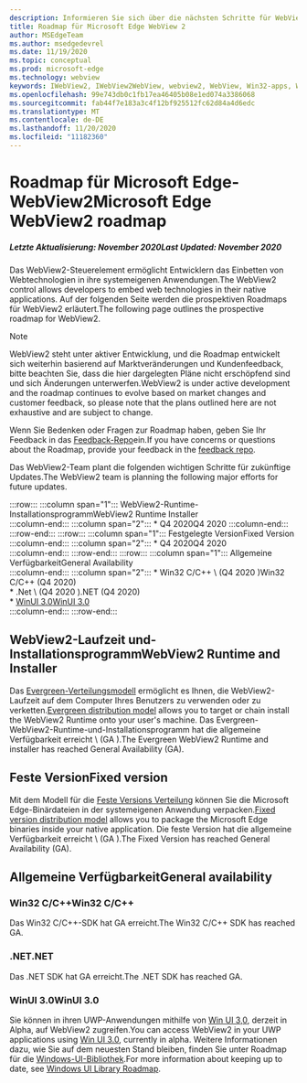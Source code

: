 ```yaml
---
description: Informieren Sie sich über die nächsten Schritte für WebView2
title: Roadmap für Microsoft Edge WebView 2
author: MSEdgeTeam
ms.author: msedgedevrel
ms.date: 11/19/2020
ms.topic: conceptual
ms.prod: microsoft-edge
ms.technology: webview
keywords: IWebView2, IWebView2WebView, webview2, WebView, Win32-apps, Win32, Edge, ICoreWebView2, ICoreWebView2Host, Browser-Steuerelement, Edge-HTML
ms.openlocfilehash: 99e743db0c1fb17ea46405b08e1ed074a3386068
ms.sourcegitcommit: fab44f7e183a3c4f12bf925512fc62d84a4d6edc
ms.translationtype: MT
ms.contentlocale: de-DE
ms.lasthandoff: 11/20/2020
ms.locfileid: "11182360"
---
```

# <span data-ttu-id="e46e5-104">Roadmap für Microsoft Edge-WebView2</span><span class="sxs-lookup"><span data-stu-id="e46e5-104">Microsoft Edge WebView2 roadmap</span></span>  

##### <span data-ttu-id="e46e5-105">Letzte Aktualisierung: November 2020</span><span class="sxs-lookup"><span data-stu-id="e46e5-105">Last Updated: November 2020</span></span>  

<span data-ttu-id="e46e5-106">Das WebView2-Steuerelement ermöglicht Entwicklern das Einbetten von Webtechnologien in ihre systemeigenen Anwendungen.</span><span class="sxs-lookup"><span data-stu-id="e46e5-106">The WebView2 control allows developers to embed web technologies in their native applications.</span></span>  <span data-ttu-id="e46e5-107">Auf der folgenden Seite werden die prospektiven Roadmaps für WebView2 erläutert.</span><span class="sxs-lookup"><span data-stu-id="e46e5-107">The following page outlines the prospective roadmap for WebView2.</span></span>  

> [!NOTE]
> <span data-ttu-id="e46e5-108">WebView2 steht unter aktiver Entwicklung, und die Roadmap entwickelt sich weiterhin basierend auf Marktveränderungen und Kundenfeedback, bitte beachten Sie, dass die hier dargelegten Pläne nicht erschöpfend sind und sich Änderungen unterwerfen.</span><span class="sxs-lookup"><span data-stu-id="e46e5-108">WebView2 is under active development and the roadmap continues to evolve based on market changes and customer feedback, so please note that the plans outlined here are not exhaustive and are subject to change.</span></span>  

<span data-ttu-id="e46e5-109">Wenn Sie Bedenken oder Fragen zur Roadmap haben, geben Sie Ihr Feedback in das [Feedback-Repo][GithubMicrosoftedgeWebviewfeedbackMain]ein.</span><span class="sxs-lookup"><span data-stu-id="e46e5-109">If you have concerns or questions about the Roadmap, provide your feedback in the [feedback repo][GithubMicrosoftedgeWebviewfeedbackMain].</span></span>  

<span data-ttu-id="e46e5-110">Das WebView2-Team plant die folgenden wichtigen Schritte für zukünftige Updates.</span><span class="sxs-lookup"><span data-stu-id="e46e5-110">The WebView2 team is planning the following major efforts for future updates.</span></span>  

:::row:::
   :::column span="1":::
      <span data-ttu-id="e46e5-111">WebView2-Runtime-Installationsprogramm</span><span class="sxs-lookup"><span data-stu-id="e46e5-111">WebView2 Runtime Installer</span></span>  
   :::column-end:::
   :::column span="2":::
      *   <span data-ttu-id="e46e5-112">Q4 2020</span><span class="sxs-lookup"><span data-stu-id="e46e5-112">Q4 2020</span></span>
   :::column-end:::
:::row-end:::
:::row:::
   :::column span="1":::
      <span data-ttu-id="e46e5-113">Festgelegte Version</span><span class="sxs-lookup"><span data-stu-id="e46e5-113">Fixed Version</span></span>  
   :::column-end:::
   :::column span="2":::
      *   <span data-ttu-id="e46e5-114">Q4 2020</span><span class="sxs-lookup"><span data-stu-id="e46e5-114">Q4 2020</span></span>  
   :::column-end:::
:::row-end:::
:::row:::
   :::column span="1":::
      <span data-ttu-id="e46e5-115">Allgemeine Verfügbarkeit</span><span class="sxs-lookup"><span data-stu-id="e46e5-115">General Availability</span></span>  
   :::column-end:::
   :::column span="2":::
      *   <span data-ttu-id="e46e5-116">Win32 C/C++ \ (Q4 2020 \)</span><span class="sxs-lookup"><span data-stu-id="e46e5-116">Win32 C/C++ \(Q4 2020\)</span></span>  
      *   <span data-ttu-id="e46e5-117">.Net \ (Q4 2020 \)</span><span class="sxs-lookup"><span data-stu-id="e46e5-117">.NET \(Q4 2020\)</span></span>  
      *   [<span data-ttu-id="e46e5-118">WinUI 3.0</span><span class="sxs-lookup"><span data-stu-id="e46e5-118">WinUI 3.0</span></span>][GithubMicrosoftUiXamlRoadmap]  
   :::column-end:::
:::row-end:::  

## <span data-ttu-id="e46e5-119">WebView2-Laufzeit und-Installationsprogramm</span><span class="sxs-lookup"><span data-stu-id="e46e5-119">WebView2 Runtime and Installer</span></span>  

<span data-ttu-id="e46e5-120">Das [Evergreen-Verteilungsmodell][ConceptDistributionEvergreenModel] ermöglicht es Ihnen, die WebView2-Laufzeit auf dem Computer Ihres Benutzers zu verwenden oder zu verketten.</span><span class="sxs-lookup"><span data-stu-id="e46e5-120">[Evergreen distribution model][ConceptDistributionEvergreenModel] allows you to target or chain install the WebView2 Runtime onto your user's machine.</span></span>  <span data-ttu-id="e46e5-121">Das Evergreen-WebView2-Runtime-und-Installationsprogramm hat die allgemeine Verfügbarkeit erreicht \ (GA \).</span><span class="sxs-lookup"><span data-stu-id="e46e5-121">The Evergreen WebView2 Runtime and installer has reached General Availability \(GA\).</span></span>  

## <span data-ttu-id="e46e5-122">Feste Version</span><span class="sxs-lookup"><span data-stu-id="e46e5-122">Fixed version</span></span>  

<span data-ttu-id="e46e5-123">Mit dem Modell für die [Feste Versions Verteilung][ConceptsDistributionFixedVersionModel] können Sie die Microsoft Edge-Binärdateien in der systemeigenen Anwendung verpacken.</span><span class="sxs-lookup"><span data-stu-id="e46e5-123">[Fixed version distribution model][ConceptsDistributionFixedVersionModel] allows you to package the Microsoft Edge binaries inside your native application.</span></span>  <span data-ttu-id="e46e5-124">Die feste Version hat die allgemeine Verfügbarkeit erreicht \ (GA \).</span><span class="sxs-lookup"><span data-stu-id="e46e5-124">The Fixed Version has reached General Availability \(GA\).</span></span>  

## <span data-ttu-id="e46e5-125">Allgemeine Verfügbarkeit</span><span class="sxs-lookup"><span data-stu-id="e46e5-125">General availability</span></span>  

### <span data-ttu-id="e46e5-126">Win32 C/C++</span><span class="sxs-lookup"><span data-stu-id="e46e5-126">Win32 C/C++</span></span>  

<span data-ttu-id="e46e5-127">Das Win32 C/C++-SDK hat GA erreicht.</span><span class="sxs-lookup"><span data-stu-id="e46e5-127">The Win32 C/C++ SDK has reached GA.</span></span>  

### <span data-ttu-id="e46e5-128">.NET</span><span class="sxs-lookup"><span data-stu-id="e46e5-128">.NET</span></span>  

<span data-ttu-id="e46e5-129">Das .NET SDK hat GA erreicht.</span><span class="sxs-lookup"><span data-stu-id="e46e5-129">The .NET SDK has reached GA.</span></span> 

### <span data-ttu-id="e46e5-130">WinUI 3.0</span><span class="sxs-lookup"><span data-stu-id="e46e5-130">WinUI 3.0</span></span>  

<span data-ttu-id="e46e5-131">Sie können in ihren UWP-Anwendungen mithilfe von [Win UI 3,0][UwpToolkitsWinui3Index], derzeit in Alpha, auf WebView2 zugreifen.</span><span class="sxs-lookup"><span data-stu-id="e46e5-131">You can access WebView2 in your UWP applications using [Win UI 3.0][UwpToolkitsWinui3Index], currently in alpha.</span></span>  <span data-ttu-id="e46e5-132">Weitere Informationen dazu, wie Sie auf dem neuesten Stand bleiben, finden Sie unter Roadmap für die [Windows-UI-Bibliothek][GithubMicrosoftUiXamlRoadmap].</span><span class="sxs-lookup"><span data-stu-id="e46e5-132">For more information about keeping up to date, see [Windows UI Library Roadmap][GithubMicrosoftUiXamlRoadmap].</span></span>  

<!-- links -->  

[ConceptDistributionEvergreenModel]: ./concepts/distribution.md#evergreen-distribution-mode "Evergreen-Verteilungsmodell – Verteilung von Anwendungen mithilfe von WebView2 | Microsoft docs"  
[ConceptsDistributionFixedVersionModel]: ./concepts/distribution.md#fixed-version-distribution-mode "Festes Versions Verteilungsmodell – Verteilung von Anwendungen mit WebView2 | Microsoft docs"  

[UwpToolkitsWinui3Index]: /uwp/toolkits/winui3/index "Windows-UI-Bibliothek 3,0 Preview 1 (Mai 2020) | Microsoft docs"  

[GithubMicrosoftedgeWebviewfeedbackMain]: https://github.com/MicrosoftEdge/WebViewFeedback "WebView-Feedback-MicrosoftEdge/WebViewFeedback | GitHub"  

[GithubMicrosoftUiXamlRoadmap]: https://github.com/microsoft/microsoft-ui-xaml/blob/master/docs/roadmap.md "Roadmap für die Windows-UI-Bibliothek – Microsoft/Microsoft-UI-XAML | GitHub"  
